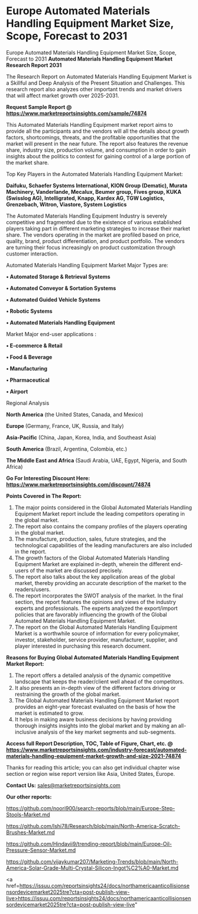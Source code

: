 # Europe Automated Materials Handling Equipment Market Size, Scope, Forecast to 2031
Europe Automated Materials Handling Equipment Market Size, Scope, Forecast to 2031
<strong>Automated Materials Handling Equipment Market Research Report 2031</strong>

The Research Report on Automated Materials Handling Equipment Market is a Skillful and Deep Analysis of the Present Situation and Challenges. This research report also analyzes other important trends and market drivers that will affect market growth over 2025-2031.

<strong>Request Sample Report @ <a href=https://www.marketreportsinsights.com/sample/74874>https://www.marketreportsinsights.com/sample/74874</a></strong>

This Automated Materials Handling Equipment market report aims to provide all the participants and the vendors will all the details about growth factors, shortcomings, threats, and the profitable opportunities that the market will present in the near future. The report also features the revenue share, industry size, production volume, and consumption in order to gain insights about the politics to contest for gaining control of a large portion of the market share.

Top Key Players in the Automated Materials Handling Equipment Market:

<strong>Daifuku, Schaefer Systems International, KION Group (Dematic), Murata Machinery, Vanderlande, Mecalux, Beumer group, Fives group, KUKA (Swisslog AG), Intelligrated, Knapp, Kardex AG, TGW Logistics, Grenzebach, Witron, Viastore, System Logistics</strong>

The Automated Materials Handling Equipment Industry is severely competitive and fragmented due to the existence of various established players taking part in different marketing strategies to increase their market share. The vendors operating in the market are profiled based on price, quality, brand, product differentiation, and product portfolio. The vendors are turning their focus increasingly on product customization through customer interaction.

Automated Materials Handling Equipment Market Major Types are:

<strong>• Automated Storage & Retrieval Systems

• Automated Conveyor & Sortation Systems

• Automated Guided Vehicle Systems

• Robotic Systems

• Automated Materials Handling Equipment</strong>

Market Major end-user applications :

<strong>• E-commerce & Retail

• Food & Beverage

• Manufacturing

• Pharmaceutical

• Airport</strong>

Regional Analysis

</u><strong><b>North America</b></strong> (the United States, Canada, and Mexico)

<strong><b>Europe </b></strong>(Germany, France, UK, Russia, and Italy)

<strong><b>Asia-Pacific</b></strong> (China, Japan, Korea, India, and Southeast Asia)

<strong><b>South America</b></strong> (Brazil, Argentina, Colombia, etc.)

<strong><b>The Middle East and Africa</b></strong> (Saudi Arabia, UAE, Egypt, Nigeria, and South Africa)

<strong>Go For Interesting Discount Here: <a href=https://www.marketreportsinsights.com/discount/74874>https://www.marketreportsinsights.com/discount/74874</a></strong>

<strong>Points Covered in The Report:</strong>
<ol>
  <li>The major points considered in the Global Automated Materials Handling Equipment Market report include the leading competitors operating in the global market.</li>
  <li>The report also contains the company profiles of the players operating in the global market.</li>
  <li>The manufacture, production, sales, future strategies, and the technological capabilities of the leading manufacturers are also included in the report.</li>
  <li>The growth factors of the Global Automated Materials Handling Equipment Market are explained in-depth, wherein the different end-users of the market are discussed precisely.</li>
  <li>The report also talks about the key application areas of the global market, thereby providing an accurate description of the market to the readers/users.</li>
  <li>The report incorporates the SWOT analysis of the market. In the final section, the report features the opinions and views of the industry experts and professionals. The experts analyzed the export/import policies that are favorably influencing the growth of the Global Automated Materials Handling Equipment Market.</li>
  <li>The report on the Global Automated Materials Handling Equipment Market is a worthwhile source of information for every policymaker, investor, stakeholder, service provider, manufacturer, supplier, and player interested in purchasing this research document.</li>
</ol>
<strong>Reasons for Buying Global Automated Materials Handling Equipment Market Report:</strong>

<ol>
  <li>The report offers a detailed analysis of the dynamic competitive landscape that keeps the reader/client well ahead of the competitors.</li>
  <li>It also presents an in-depth view of the different factors driving or restraining the growth of the global market.</li>
  <li>The Global Automated Materials Handling Equipment Market report provides an eight-year forecast evaluated on the basis of how the market is estimated to grow.</li>
  <li>It helps in making aware business decisions by having providing thorough insights insights into the global market and by making an all-inclusive analysis of the key market segments and sub-segments.</li>
</ol>
<strong>Access full Report Description, TOC, Table of Figure, Chart, etc. @ <a href=https://www.marketreportsinsights.com/industry-forecast/automated-materials-handling-equipment-market-growth-and-size-2021-74874>https://www.marketreportsinsights.com/industry-forecast/automated-materials-handling-equipment-market-growth-and-size-2021-74874</a></strong>


Thanks for reading this article; you can also get individual chapter wise section or region wise report version like Asia, United States, Europe.

<strong>Contact Us:</strong>
sales@marketreportsinsights.com

<strong>Our other reports:</strong>

<a href=https://github.com/noori900/search-reports/blob/main/Europe-Step-Stools-Market.md>https://github.com/noori900/search-reports/blob/main/Europe-Step-Stools-Market.md</a>

<a href=https://github.com/Ishi78/Research/blob/main/North-America-Scratch-Brushes-Market.md>https://github.com/Ishi78/Research/blob/main/North-America-Scratch-Brushes-Market.md</a>

<a href=https://github.com/Hindavii9/trending-report/blob/main/Europe-Oil-Pressure-Sensor-Market.md>https://github.com/Hindavii9/trending-report/blob/main/Europe-Oil-Pressure-Sensor-Market.md</a>

<a href=https://github.com/vijaykumar207/Marketing-Trends/blob/main/North-America-Solar-Grade-Multi-Crystal-Silicon-Ingot%C2%A0-Market.md>https://github.com/vijaykumar207/Marketing-Trends/blob/main/North-America-Solar-Grade-Multi-Crystal-Silicon-Ingot%C2%A0-Market.md</a>

<a href=https://issuu.com/reportsinsights24/docs/northamericaanticollisionsensordevicemarket2025tre?cta=post-publish-view-live>https://issuu.com/reportsinsights24/docs/northamericaanticollisionsensordevicemarket2025tre?cta=post-publish-view-live</a>"

